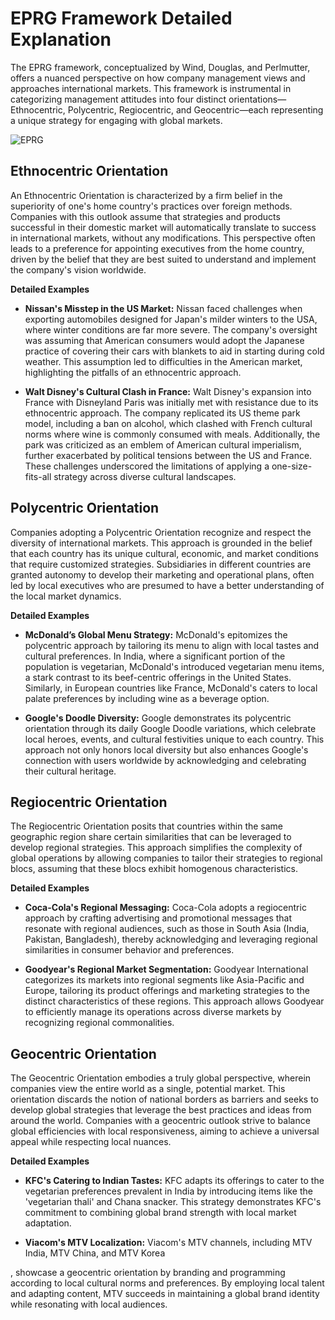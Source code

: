 # EPRG Framework Detailed Explanation

The EPRG framework, conceptualized by Wind, Douglas, and Perlmutter, offers a nuanced perspective on how company management views and approaches international markets. This framework is instrumental in categorizing management attitudes into four distinct orientations—Ethnocentric, Polycentric, Regiocentric, and Geocentric—each representing a unique strategy for engaging with global markets.

![EPRG](https://www.collidu.com/media/catalog/product/img/5/9/5942b516eee0b99269a867e41dd6efed648bb35423fbdabec1201536adebd243/eprg-framework-slide1.png)


## Ethnocentric Orientation

An Ethnocentric Orientation is characterized by a firm belief in the superiority of one's home country's practices over foreign methods. Companies with this outlook assume that strategies and products successful in their domestic market will automatically translate to success in international markets, without any modifications. This perspective often leads to a preference for appointing executives from the home country, driven by the belief that they are best suited to understand and implement the company's vision worldwide.

**Detailed Examples**

- **Nissan's Misstep in the US Market:** Nissan faced challenges when exporting automobiles designed for Japan's milder winters to the USA, where winter conditions are far more severe. The company's oversight was assuming that American consumers would adopt the Japanese practice of covering their cars with blankets to aid in starting during cold weather. This assumption led to difficulties in the American market, highlighting the pitfalls of an ethnocentric approach.
  
- **Walt Disney's Cultural Clash in France:** Walt Disney's expansion into France with Disneyland Paris was initially met with resistance due to its ethnocentric approach. The company replicated its US theme park model, including a ban on alcohol, which clashed with French cultural norms where wine is commonly consumed with meals. Additionally, the park was criticized as an emblem of American cultural imperialism, further exacerbated by political tensions between the US and France. These challenges underscored the limitations of applying a one-size-fits-all strategy across diverse cultural landscapes.

## Polycentric Orientation


Companies adopting a Polycentric Orientation recognize and respect the diversity of international markets. This approach is grounded in the belief that each country has its unique cultural, economic, and market conditions that require customized strategies. Subsidiaries in different countries are granted autonomy to develop their marketing and operational plans, often led by local executives who are presumed to have a better understanding of the local market dynamics.

**Detailed Examples**

- **McDonald’s Global Menu Strategy:** McDonald's epitomizes the polycentric approach by tailoring its menu to align with local tastes and cultural preferences. In India, where a significant portion of the population is vegetarian, McDonald's introduced vegetarian menu items, a stark contrast to its beef-centric offerings in the United States. Similarly, in European countries like France, McDonald's caters to local palate preferences by including wine as a beverage option.
  
- **Google's Doodle Diversity:** Google demonstrates its polycentric orientation through its daily Google Doodle variations, which celebrate local heroes, events, and cultural festivities unique to each country. This approach not only honors local diversity but also enhances Google's connection with users worldwide by acknowledging and celebrating their cultural heritage.

## Regiocentric Orientation


The Regiocentric Orientation posits that countries within the same geographic region share certain similarities that can be leveraged to develop regional strategies. This approach simplifies the complexity of global operations by allowing companies to tailor their strategies to regional blocs, assuming that these blocs exhibit homogenous characteristics.

**Detailed Examples**

- **Coca-Cola's Regional Messaging:** Coca-Cola adopts a regiocentric approach by crafting advertising and promotional messages that resonate with regional audiences, such as those in South Asia (India, Pakistan, Bangladesh), thereby acknowledging and leveraging regional similarities in consumer behavior and preferences.
  
- **Goodyear's Regional Market Segmentation:** Goodyear International categorizes its markets into regional segments like Asia-Pacific and Europe, tailoring its product offerings and marketing strategies to the distinct characteristics of these regions. This approach allows Goodyear to efficiently manage its operations across diverse markets by recognizing regional commonalities.

## Geocentric Orientation


The Geocentric Orientation embodies a truly global perspective, wherein companies view the entire world as a single, potential market. This orientation discards the notion of national borders as barriers and seeks to develop global strategies that leverage the best practices and ideas from around the world. Companies with a geocentric outlook strive to balance global efficiencies with local responsiveness, aiming to achieve a universal appeal while respecting local nuances.

**Detailed Examples**

- **KFC's Catering to Indian Tastes:** KFC adapts its offerings to cater to the vegetarian preferences prevalent in India by introducing items like the 'vegetarian thali' and Chana snacker. This strategy demonstrates KFC's commitment to combining global brand strength with local market adaptation.
  
- **Viacom's MTV Localization:** Viacom's MTV channels, including MTV India, MTV China, and MTV Korea

, showcase a geocentric orientation by branding and programming according to local cultural norms and preferences. By employing local talent and adapting content, MTV succeeds in maintaining a global brand identity while resonating with local audiences.

